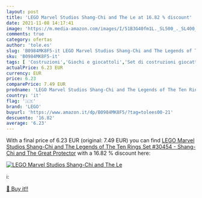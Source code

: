 ```yaml
---
layout: post
title: 'LEGO Marvel Studios Shang-Chi and The Le at 16.82 % discount'
date: 2021-11-08 14:17:41
image: 'https://m.media-amazon.com/images/I/51B3G40fm1L._SL500_._SL400_.jpg'
comments: true
category: ofertas
author: 'tole.es'
slug: 'B0984MK8F5-it LEGO Marvel Studios Shang-Chi and The Legends of The Ten...'
sku: 'B0984MK8F5-it'
tags: [ 'Costruzioni','Giochi e giocattoli','Set di costruzioni giocattolo','lego', ]
actualPrice: 6.23 EUR
currency: EUR
price: 6.23
comparePrice: 7.49 EUR
prodname: 'LEGO Marvel Studios Shang-Chi and The Legends of The Ten Rings Set #30454 - Shang-Chi and The Great Protector'
country: 'it'
flag: '🇮🇹'
brand: 'LEGO'
buyurl: 'https://www.amazon.it/dp/B0984MK8F5/?tag=tolees00-21'
descuento: '16.82'
average: '6.23'
---
```


With a final price of 6.23 EUR (original: 7.49 EUR) you can find [LEGO Marvel Studios Shang-Chi and The Legends of The Ten Rings Set #30454 - Shang-Chi and The Great Protector](https://www.amazon.it/dp/B0984MK8F5/?tag=tolees00-21) with a  16.82 % discount here:

[![LEGO Marvel Studios Shang-Chi and The Le](https://m.media-amazon.com/images/I/51B3G40fm1L._SL500_._SL400_.jpg)](https://www.amazon.it/dp/B0984MK8F5/?tag=tolees00-21)

ℹ️:


[🛒 Buy it!!](https://www.amazon.it/dp/B0984MK8F5/?tag=tolees00-21)
